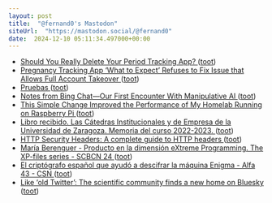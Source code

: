 ```yaml
---
layout: post
title:  "@fernand0's Mastodon"
siteUrl:  "https://mastodon.social/@fernand0"
date:  2024-12-10 05:11:34.497000+00:00
---
```

*  [Should You Really Delete Your Period Tracking App? ](https://www.eff.org/deeplinks/2022/06/should-you-really-delete-your-period-tracking-ap) ([toot](https://mastodon.social/@fernand0/113626807959234743))
*  [Pregnancy Tracking App ‘What to Expect’ Refuses to Fix Issue that Allows Full Account Takeover ](https://www.404media.co/pregnancy-tracking-app-what-to-expect-refuses-to-fix-issue-that-allows-full-account-takeover-2) ([toot](https://mastodon.social/@fernand0/113626212896025291))
*  [Pruebas ](https://avecesunafoto.wordpress.com/2024/12/09/pruebas-2) ([toot](https://mastodon.social/@fernand0/113624292546713587))
*  [Notes from Bing Chat—Our First Encounter With Manipulative AI ](https://simonwillison.net/2024/Nov/19/notes-from-bing-chat) ([toot](https://mastodon.social/@fernand0/113624188436854809))
*  [This Simple Change Improved the Performance of My Homelab Running on Raspberry Pi ](https://itsfoss.com/pi-swap-increase) ([toot](https://mastodon.social/@fernand0/113624101128412584))
*  [Libro recibido. Las Cátedras Institucionales y de Empresa de la Universidad de Zaragoza. Memoria del curso 2022-2023. ](https://fotografiasenmovimiento.wordpress.com/2024/12/09/libro-recibido-las-catedras-institucionales-y-de-empresa-de-la-universidad-de-zaragoza-memoria-del-curso-2022-2023) ([toot](https://mastodon.social/@fernand0/113623877925089285))
*  [HTTP Security Headers: A complete guide to HTTP headers ](https://www.darkrelay.com/post/http-security-header) ([toot](https://mastodon.social/@fernand0/113623711839939518))
*  [María Berenguer - Producto en la dimensión eXtreme Programming. The XP-files series - SCBCN 24 ](https://www.youtube.com/watch?v=7mAGnh_eOzE&amp%3Bfeature=youtu.b) ([toot](https://mastodon.social/@fernand0/113623482785074667))
*  [El criptógrafo español que ayudó a descifrar la máquina Enigma - Alfa 43 - CSN  ](https://www.csn.es/-/el-criptografo-espanol-que-ayudo-a-descifrar-la-maquina-enigma) ([toot](https://mastodon.social/@fernand0/113622811432115064))
*  [Like ‘old Twitter’: The scientific community finds a new home on Bluesky   ](https://www.science.org/content/article/old-twitter-scientific-community-finds-new-home-bluesky) ([toot](https://mastodon.social/@fernand0/113622592288304297))

